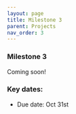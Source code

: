 ```yaml
---
layout: page
title: Milestone 3
parent: Projects
nav_order: 3
---
```

### Milestone 3 

Coming soon! 

### Key dates:

- Due date: Oct 31st
